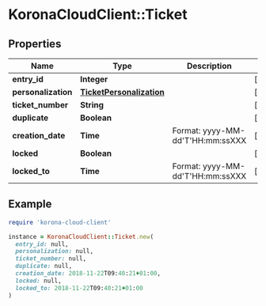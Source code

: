 # KoronaCloudClient::Ticket

## Properties

| Name | Type | Description | Notes |
| ---- | ---- | ----------- | ----- |
| **entry_id** | **Integer** |  | [optional] |
| **personalization** | [**TicketPersonalization**](TicketPersonalization.md) |  | [optional] |
| **ticket_number** | **String** |  | [optional] |
| **duplicate** | **Boolean** |  | [optional] |
| **creation_date** | **Time** | Format: yyyy-MM-dd&#39;T&#39;HH:mm:ssXXX | [optional] |
| **locked** | **Boolean** |  | [optional] |
| **locked_to** | **Time** | Format: yyyy-MM-dd&#39;T&#39;HH:mm:ssXXX | [optional] |

## Example

```ruby
require 'korona-cloud-client'

instance = KoronaCloudClient::Ticket.new(
  entry_id: null,
  personalization: null,
  ticket_number: null,
  duplicate: null,
  creation_date: 2018-11-22T09:40:21+01:00,
  locked: null,
  locked_to: 2018-11-22T09:40:21+01:00
)
```


